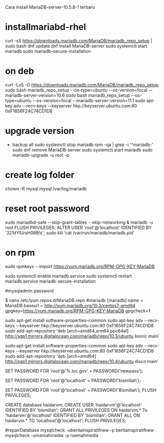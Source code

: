 Cara install MariaDB-server-10.5.8-1 terbaru
# installmariabd-rhel
curl -sS https://downloads.mariadb.com/MariaDB/mariadb_repo_setup | sudo bash
dnf update
dnf install MariaDB-server
sudo systemctl start mariadb
sudo mariadb-secure-installation

# on deb
curl -LsS -O https://downloads.mariadb.com/MariaDB/mariadb_repo_setup
sudo bash mariadb_repo_setup --os-type=ubuntu  --os-version=focal --mariadb-server-version=10.6
sudo bash mariadb_repo_setup --os-type=ubuntu  --os-version=focal --mariadb-server-version=11.1
sudo apt-key adv --recv-keys --keyserver hkp://keyserver.ubuntu.com:80 0xF1656F24C74CD1D8

# upgrade version
- backup all
sudo systemctl stop mariadb
rpm -qa | grep -i '^mariadb-'  
sudo dnf remove MariaDB-server
sudo systemctl start mariadb
sudo mariadb-upgrade -u root -p

# create log folder
chown -R mysql:mysql /var/log/mariadb

#  reset root password
sudo mariadbd-safe --skip-grant-tables --skip-networking &
mariadb -u root
FLUSH PRIVILEGES;
ALTER USER 'root'@'localhost' IDENTIFIED BY '321dYlUrsH08B!s';
 sudo kill 'cat /var/run/mariadb/mariadb.pid'

# on rpm
sudo rpmkeys --import https://yum.mariadb.org/RPM-GPG-KEY-MariaDB

sudo systemctl enable mariadb.service 
sudo systemctl restart mariadb.service
mariadb-secure-installation

#mysqladmin password

$ nano /etc/yum.repos.d/MariaDB.repo 
#mariadb
[mariadb]
name = MariaDB
baseurl = http://yum.mariadb.org/10.3/centos7-amd64
gpgkey=https://yum.mariadb.org/RPM-GPG-KEY-MariaDB
gpgcheck=1


sudo apt-get install software-properties-common
sudo apt-key adv --recv-keys --keyserver hkp://keyserver.ubuntu.com:80 0xF1656F24C74CD1D8
sudo add-apt-repository 'deb [arch=amd64,arm64,ppc64el] http://sgp1.mirrors.digitalocean.com/mariadb/repo/10.3/ubuntu bionic main'



sudo apt-get install software-properties-common
sudo apt-key adv --recv-keys --keyserver hkp://keyserver.ubuntu.com:80 0xF1656F24C74CD1D8
sudo add-apt-repository 'deb [arch=amd64] http://sgp1.mirrors.digitalocean.com/mariadb/repo/10.4/ubuntu disco main'


SET PASSWORD FOR 'root'@'%.loc.gov' = PASSWORD('newpass');

SET PASSWORD FOR 'root'@'localhost' = PASSWORD('bismillah');


SET PASSWORD FOR 'root'@'localhost' = PASSWORD('Bismillah');
FLUSH PRIVILEGES;

CREATE database haidarvm;
CREATE USER 'haidarvm'@'localhost' IDENTIFIED BY 'bismillah';
GRANT ALL PRIVILEGES ON haidarvm.* To 'haidarvm'@'localhost' IDENTIFIED BY 'bismillah';
GRANT ALL ON haidarvm.* TO 'localhost'@'localhost';
FLUSH PRIVILEGES;


#repairDatabase
mysqlcheck -uberitainspiratifnew -p beritainspiratifnew
mysqlcheck -uroemahmedia -p roemahmedia
